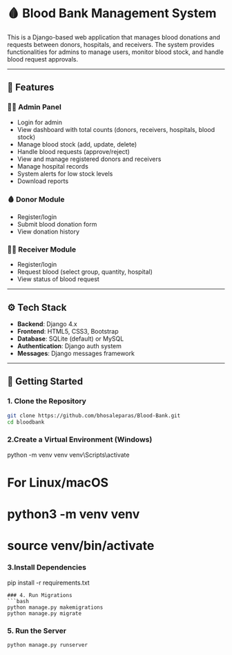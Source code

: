 # 🩸 Blood Bank Management System

This is a Django-based web application that manages blood donations and requests between donors, hospitals, and receivers. The system provides functionalities for admins to manage users, monitor blood stock, and handle blood request approvals.

---

## 🔧 Features

### 👨‍⚕️ Admin Panel
- Login for admin
- View dashboard with total counts (donors, receivers, hospitals, blood stock)
- Manage blood stock (add, update, delete)
- Handle blood requests (approve/reject)
- View and manage registered donors and receivers
- Manage hospital records
- System alerts for low stock levels
- Download reports

### 🩸 Donor Module
- Register/login
- Submit blood donation form
- View donation history

### 🧍‍♀️ Receiver Module
- Register/login
- Request blood (select group, quantity, hospital)
- View status of blood request

---

## ⚙️ Tech Stack

- **Backend**: Django 4.x
- **Frontend**: HTML5, CSS3, Bootstrap
- **Database**: SQLite (default) or MySQL
- **Authentication**: Django auth system
- **Messages**: Django messages framework

---

## 🚀 Getting Started

### 1. Clone the Repository
```bash
git clone https://github.com/bhosaleparas/Blood-Bank.git
cd bloodbank

```
### 2.Create a Virtual Environment (Windows)
python -m venv venv
venv\Scripts\activate
# For Linux/macOS
# python3 -m venv venv
# source venv/bin/activate

### 3.Install Dependencies
pip install -r requirements.txt

```
### 4. Run Migrations
```bash
python manage.py makemigrations
python manage.py migrate

```
### 5. Run the Server
```bash
python manage.py runserver



